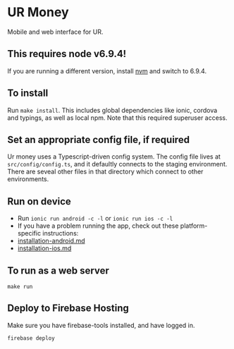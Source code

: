 # UR Money

Mobile and web interface for UR.

## This requires node v6.9.4!

If you are running a different version, install
[nvm](https://github.com/creationix/nvm/blob/master/README.markdown) and switch
to 6.9.4.

## To install

Run `make install`. This includes global dependencies like ionic, cordova and
typings, as well as local npm. Note that this required superuser access.

## Set an appropriate config file, if required

Ur money uses a Typescript-driven config system. The config file lives at
`src/config/config.ts`, and it defaultly connects to the staging environment.
There are seveal other files in that directory which connect to other
environments.

## Run on device

* Run `ionic run android -c -l` or `ionic run ios -c -l`
* If you have a problem running the app, check out these platform-specific instructions:
* [installation-android.md](doc/installation-android.md)
* [installation-ios.md](doc/installation-ios.md)

## To run as a web server

```script
make run
```

## Deploy to Firebase Hosting

Make sure you have firebase-tools installed, and have logged in.

```script
firebase deploy
```
